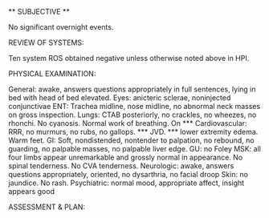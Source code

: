 ** SUBJECTIVE **

No significant overnight events.




REVIEW OF SYSTEMS:  

Ten system ROS obtained negative unless otherwise noted above in HPI.

PHYSICAL EXAMINATION:

General: awake, answers questions appropriately in full sentences, lying in bed with head of bed elevated.
Eyes: anicteric sclerae, noninjected conjunctivae
ENT: Trachea midline, nose midline, no abnormal neck masses on gross inspection.
Lungs: CTAB posteriorly, no crackles, no wheezes, no rhonchi. No cyanosis. Normal work of breathing. On ***
Cardiovascular: RRR, no murmurs, no rubs, no gallops. *** JVD. *** lower extremity edema. Warm feet.
GI: Soft, nondistended, nontender to palpation, no rebound, no guarding, no palpable masses, no palpable liver edge.
GU: no Foley
MSK: all four limbs appear unremarkable and grossly normal in appearance. No spinal tenderness. No CVA tenderness.
Neurologic: awake, answers questions appropriately, oriented, no dysarthria, no facial droop
Skin: no jaundice. No rash.
Psychiatric: normal mood, appropriate affect, insight appears good


ASSESSMENT & PLAN:

